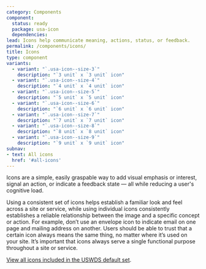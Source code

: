 ```yaml
---
category: Components
component:
  status: ready
  package: usa-icon
  dependencies:
lead: Icons help communicate meaning, actions, status, or feedback.
permalink: /components/icons/
title: Icons
type: component
variants:
  - variant: "`.usa-icon--size-3`"
    description: "`3 unit` x `3 unit` icon"
  - variant: "`.usa-icon--size-4`"
    description: "`4 unit` x `4 unit` icon"
  - variant: "`.usa-icon--size-5`"
    description: "`5 unit` x `5 unit` icon"
  - variant: "`.usa-icon--size-6`"
    description: "`6 unit` x `6 unit` icon"
  - variant: "`.usa-icon--size-7`"
    description: "`7 unit` x `7 unit` icon"
  - variant: "`.usa-icon--size-8`"
    description: "`8 unit` x `8 unit` icon"
  - variant: "`.usa-icon--size-9`"
    description: "`9 unit` x `9 unit` icon"
subnav:
- text: All icons
  href: '#all-icons'
---
```


Icons are a simple, easily graspable way to add visual emphasis or interest, signal an action, or indicate a feedback state — all while reducing a user's cognitive load.

Using a consistent set of icons helps establish a familiar look and feel across a site or service, while using individual icons consistently establishes a reliable relationship between the image and a specific concept or action. For example, don’t use an envelope icon to indicate email on one page and mailing address on another. Users should be able to trust that a certain icon always means the same thing, no matter where it’s used on your site. It’s important that icons always serve a single functional purpose throughout a site or service.

[View all icons included in the USWDS default set](#all-icons).